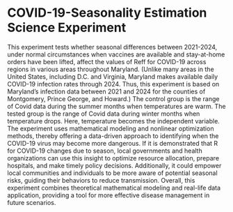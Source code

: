 # COVID-19-Seasonality Estimation Science Experiment
This experiment tests whether seasonal differences between 2021-2024, under normal circumstances when vaccines are available and stay-at-home orders have been lifted, affect the values of Reff for COVID-19 across regions in various areas throughout Maryland. (Unlike many areas in the United States, including D.C. and Virginia, Maryland makes available daily COVID-19 infection rates through 2024. Thus, this experiment is based on Maryland’s infection data between 2021 and 2024 for the counties of Montgomery, Prince George, and Howard.) The control group is the range of Covid data during the summer months when temperatures are warm. The tested group is the range of Covid data during winter months when temperature drops. Here, temperature becomes the independent variable.
The experiment uses mathematical modeling and nonlinear optimization methods, thereby offering a data-driven approach to identifying when the COVID-19 virus may become more dangerous. If it is demonstrated that R for COVID-19 changes due to season, local governments and health organizations can use this insight to optimize resource allocation, prepare hospitals, and make timely policy decisions. Additionally, it could empower local communities and individuals to be more aware of potential seasonal risks, guiding their behaviors to reduce transmission. Overall, this experiment combines theoretical mathematical modeling and real-life data application, providing a tool for more effective disease management in future scenarios.

